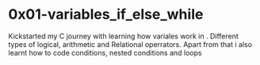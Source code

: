 # 0x01-variables_if_else_while

Kickstarted my C journey with learning how variales work in . Different types of logical, arithmetic and Relational operrators. Apart from that i also learnt how to code conditions, nested conditions and loops